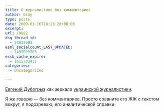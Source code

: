 ```yaml
---
title: О журналистике без комментариев
author: Gray
type: posts
date: 2009-03-16T16:23:28+00:00
excerpt:
url: /9682
dsq_thread_id:
  - 54033003
esml_socialcount_LAST_UPDATED:
  - 1497029763
essb_cache_expire:
  - 1615703431
categories:
  - Uncategorized

---
```








<a href="http://svinoryl.livejournal.com/" target="_blank">Евгений Дубогрыз</a> как зеркало <a href="http://korrespondent.net/business/markets/774007" target="_blank">украинской журналистики</a>.

Я же говорю &#8212; без комментариев. Просто сравните его ЖЖ с текстом вокруг, я подозреваю, его аналитической справки.